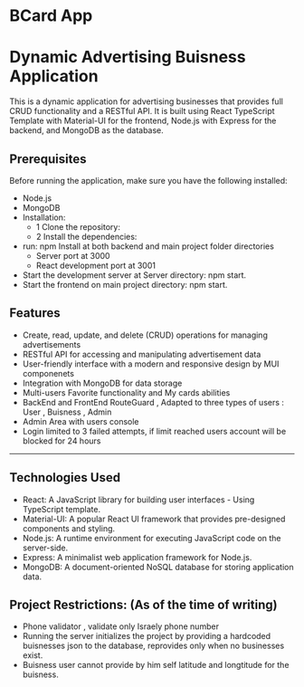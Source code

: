 # BCard App

# Dynamic Advertising Buisness Application

This is a dynamic application for advertising businesses that provides full CRUD functionality and a RESTful API. It is built using React TypeScript Template with Material-UI for the frontend, Node.js with Express for the backend, and MongoDB as the database.

## Prerequisites

Before running the application, make sure you have the following installed:

- Node.js
- MongoDB
- Installation:
  - 1 Clone the repository:
  - 2 Install the dependencies:
- run: npm Install at both backend and main project folder directories
  - Server port at 3000
  - React development port at 3001
- Start the development server at Server directory: npm start.
- Start the frontend on main project directory: npm start.
<!-- - Open your browser and visit http://localhost:3000 to access the application. -->

## Features

- Create, read, update, and delete (CRUD) operations for managing advertisements
- RESTful API for accessing and manipulating advertisement data
- User-friendly interface with a modern and responsive design by MUI componenets
- Integration with MongoDB for data storage
- Multi-users Favorite functionality and My cards abilities
- BackEnd and FrontEnd RouteGuard , Adapted to three types of users : User , Buisness , Admin
- Admin Area with users console
- Login limited to 3 failed attempts, if limit reached users account will be blocked for 24 hours

---

## Technologies Used

- React: A JavaScript library for building user interfaces - Using TypeScript template.
- Material-UI: A popular React UI framework that provides pre-designed components and styling.
- Node.js: A runtime environment for executing JavaScript code on the server-side.
- Express: A minimalist web application framework for Node.js.
- MongoDB: A document-oriented NoSQL database for storing application data.

## Project Restrictions: (As of the time of writing)

- Phone validator , validate only Israely phone number
- Running the server initializes the project by providing a hardcoded buisnesses json to the database, reprovides only when no businesses exist.
- Buisness user cannot provide by him self latitude and longtitude for the buisness.
